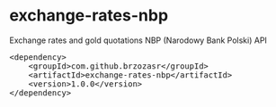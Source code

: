 # exchange-rates-nbp
Exchange rates and gold quotations NBP (Narodowy Bank Polski) API
<pre>
&#60;<span class="pl-ent">dependency</span>&#62;
	&#60;groupId&#62;com.github.brzozasr&#60;/groupId&#62;
	&#60;artifactId&#62;exchange-rates-nbp&#60;/artifactId&#62;
	&#60;version&#62;1.0.0&#60;/version&#62;
&#60;/dependency&#62;
  </pre>
